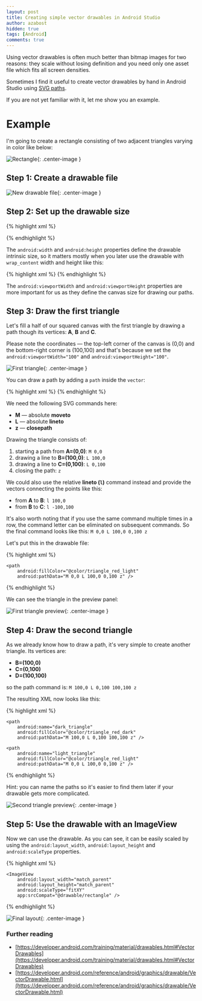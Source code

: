 ```yaml
---
layout: post
title: Creating simple vector drawables in Android Studio
author: azabost
hidden: true
tags: [Android]
comments: true
---
```


Using vector drawables is often much better than bitmap images for two reasons: they scale without losing definition and you need only one asset file which fits all screen densities.

Sometimes I find it useful to create vector drawables by hand in Android Studio using [SVG paths](https://www.w3.org/TR/SVG/paths.html).

If you are not yet familiar with it, let me show you an example.

# Example #

I'm going to create a rectangle consisting of two adjacent triangles varying in color like below:

![Rectangle](/images/creating-simple-drawables-in-android-studio/expected-rectangle-2.png){: .center-image }

## Step 1: Create a drawable file ##

![New drawable file](/images/creating-simple-drawables-in-android-studio/new_drawable.png){: .center-image }

## Step 2: Set up the drawable size ##

{% highlight xml %}
<?xml version="1.0" encoding="utf-8"?>
<vector xmlns:android="http://schemas.android.com/apk/res/android"
    android:height="100dp"
    android:width="100dp"
    android:viewportHeight="100"
    android:viewportWidth="100">

</vector>
{% endhighlight %}

The `android:width` and `android:height` properties define the drawable intrinsic size, so it matters mostly when you later use the drawable with `wrap_content` width and height like this:

{% highlight xml %}
<ImageView
        android:src="@drawable/rectangle"
        android:layout_width="wrap_content"
        android:layout_height="wrap_content" />
{% endhighlight %}

The `android:viewportWidth` and `android:viewportHeight` properties are more important for us as they define the canvas size for drawing our paths.

## Step 3: Draw the first triangle ##

Let's fill a half of our squared canvas with the first triangle by drawing a path though its vertices: **A**, **B** and **C**.

Please note the coordinates &mdash; the top-left corner of the canvas is (0,0) and the bottom-right corner is (100,100) and that's because we set the `android:viewportWidth="100"` and `android:viewportHeight="100"`.

![First triangle](/images/creating-simple-drawables-in-android-studio/first_triangle.png){: .center-image }

You can draw a path by adding a `path` inside the `vector`:

{% highlight xml %}
<path
    android:fillColor="[your color (e.g. from resources or RGB Hex)]"
    android:pathData="[SVG path commands]" />
{% endhighlight %}

We need the following SVG commands here:

* **M**  &mdash; absolute **moveto**
* **L**  &mdash; absolute **lineto**
* **z**  &mdash; **closepath**

Drawing the triangle consists of:

1. starting a path from **A=(0,0)**: `M 0,0`
2. drawing a line to **B=(100,0)**: `L 100,0`
3. drawing a line to **C=(0,100)**: `L 0,100`
4. closing the path: `z`

We could also use the relative **lineto (`l`)** command instead and provide the vectors connecting the points like this:

* from **A** to **B**: `l 100,0`
* from **B** to **C**: `l -100,100`

It's also worth noting that if you use the same command multiple times in a row, the command letter can be eliminated on subsequent commands. So the final command looks like this: `M 0,0 L 100,0 0,100 z`

Let's put this in the drawable file:

{% highlight xml %}
<?xml version="1.0" encoding="utf-8"?>
<vector xmlns:android="http://schemas.android.com/apk/res/android"
    android:height="100dp"
    android:width="100dp"
    android:viewportHeight="100"
    android:viewportWidth="100">

    <path
        android:fillColor="@color/triangle_red_light"
        android:pathData="M 0,0 L 100,0 0,100 z" />

</vector>
{% endhighlight %}

We can see the triangle in the preview panel:

![First triangle preview](/images/creating-simple-drawables-in-android-studio/first_triangle_preview.png){: .center-image }

## Step 4: Draw the second triangle ##

As we already know how to draw a path, it's very simple to create another triangle. Its vertices are:

* **B=(100,0)**
* **C=(0,100)**
* **D=(100,100)**

so the path command is: `M 100,0 L 0,100 100,100 z`

The resulting XML now looks like this:

{% highlight xml %}
<?xml version="1.0" encoding="utf-8"?>
<vector xmlns:android="http://schemas.android.com/apk/res/android"
    android:height="100dp"
    android:width="100dp"
    android:viewportHeight="100"
    android:viewportWidth="100">

    <path
        android:name="dark_triangle"
        android:fillColor="@color/triangle_red_dark"
        android:pathData="M 100,0 L 0,100 100,100 z" />

    <path
        android:name="light_triangle"
        android:fillColor="@color/triangle_red_light"
        android:pathData="M 0,0 L 100,0 0,100 z" />

</vector>
{% endhighlight %}

Hint: you can name the paths so it's easier to find them later if your drawable gets more complicated.

![Second triangle preview](/images/creating-simple-drawables-in-android-studio/second_triangle_preview.png){: .center-image }


## Step 5: Use the drawable with an ImageView ##

Now we can use the drawable. As you can see, it can be easily scaled by using the `android:layout_width`, `android:layout_height` and `android:scaleType` properties.

{% highlight xml %}
<?xml version="1.0" encoding="utf-8"?>
<LinearLayout xmlns:android="http://schemas.android.com/apk/res/android"
    xmlns:app="http://schemas.android.com/apk/res-auto"
    android:orientation="vertical"
    android:layout_width="match_parent"
    android:layout_height="match_parent">

    <ImageView
        android:layout_width="match_parent"
        android:layout_height="match_parent"
        android:scaleType="fitXY"
        app:srcCompat="@drawable/rectangle" />

</LinearLayout>
{% endhighlight %}

![Final layout](/images/creating-simple-drawables-in-android-studio/layout.png){: .center-image }

### Further reading ###

* [https://developer.android.com/training/material/drawables.html#VectorDrawables](https://developer.android.com/training/material/drawables.html#VectorDrawables)
* [https://developer.android.com/reference/android/graphics/drawable/VectorDrawable.html](https://developer.android.com/reference/android/graphics/drawable/VectorDrawable.html)
